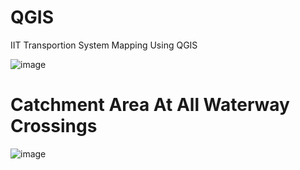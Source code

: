 # QGIS

IIT Transportion System Mapping Using QGIS

![image](https://github.com/kumar306Ankit/QGIS/assets/102457011/2c5a68c5-4eef-43cd-9173-32d0b0182ea4)

# Catchment Area At All Waterway Crossings

![image](https://github.com/user-attachments/assets/bb36abf6-c4c5-4d5c-a3d3-c8bfd3725b59)

